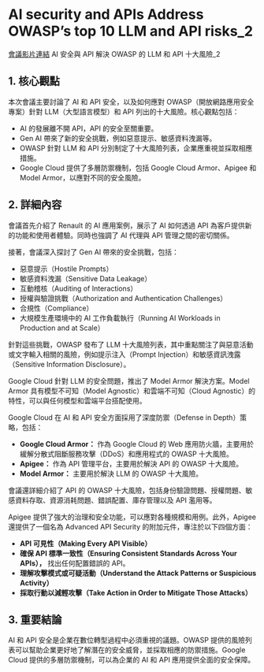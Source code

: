 # AI security and APIs Address OWASP’s top 10 LLM and API risks_2
[會議影片連結]()
AI 安全與 API 解決 OWASP 的 LLM 和 API 十大風險_2

## 1. 核心觀點

本次會議主要討論了 AI 和 API 安全，以及如何應對 OWASP（開放網路應用安全專案）針對 LLM（大型語言模型）和 API 列出的十大風險。核心觀點包括：

*   AI 的發展離不開 API，API 的安全至關重要。
*   Gen AI 帶來了新的安全挑戰，例如惡意提示、敏感資料洩漏等。
*   OWASP 針對 LLM 和 API 分別制定了十大風險列表，企業應重視並採取相應措施。
*   Google Cloud 提供了多層防禦機制，包括 Google Cloud Armor、Apigee 和 Model Armor，以應對不同的安全風險。

## 2. 詳細內容

會議首先介紹了 Renault 的 AI 應用案例，展示了 AI 如何透過 API 為客戶提供新的功能和使用者體驗。同時也強調了 AI 代理與 API 管理之間的密切關係。

接著，會議深入探討了 Gen AI 帶來的安全挑戰，包括：

*   惡意提示（Hostile Prompts）
*   敏感資料洩漏（Sensitive Data Leakage）
*   互動稽核（Auditing of Interactions）
*   授權與驗證挑戰（Authorization and Authentication Challenges）
*   合規性（Compliance）
*   大規模生產環境中的 AI 工作負載執行（Running AI Workloads in Production and at Scale）

針對這些挑戰，OWASP 發布了 LLM 十大風險列表，其中重點關注了與惡意活動或文字輸入相關的風險，例如提示注入（Prompt Injection）和敏感資訊洩露（Sensitive Information Disclosure）。

Google Cloud 針對 LLM 的安全問題，推出了 Model Armor 解決方案。Model Armor 具有模型不可知（Model Agnostic）和雲端不可知（Cloud Agnostic）的特性，可以與任何模型和雲端平台搭配使用。

Google Cloud 在 AI 和 API 安全方面採用了深度防禦（Defense in Depth）策略，包括：

*   **Google Cloud Armor：** 作為 Google Cloud 的 Web 應用防火牆，主要用於緩解分散式阻斷服務攻擊（DDoS）和應用程式的 OWASP 十大風險。
*   **Apigee：** 作為 API 管理平台，主要用於解決 API 的 OWASP 十大風險。
*   **Model Armor：** 主要用於解決 LLM 的 OWASP 十大風險。

會議還詳細介紹了 API 的 OWASP 十大風險，包括身份驗證問題、授權問題、敏感資料存取、資源消耗問題、錯誤配置、庫存管理以及 API 濫用等。

Apigee 提供了強大的治理和安全功能，可以應對各種規模和用例。此外，Apigee 還提供了一個名為 Advanced API Security 的附加元件，專注於以下四個方面：

*   **API 可見性（Making Every API Visible）**
*   **確保 API 標準一致性（Ensuring Consistent Standards Across Your APIs），** 找出任何配置錯誤的 API。
*   **理解攻擊模式或可疑活動（Understand the Attack Patterns or Suspicious Activity）**
*   **採取行動以減輕攻擊（Take Action in Order to Mitigate Those Attacks）**

## 3. 重要結論

AI 和 API 安全是企業在數位轉型過程中必須重視的議題。OWASP 提供的風險列表可以幫助企業更好地了解潛在的安全威脅，並採取相應的防禦措施。Google Cloud 提供的多層防禦機制，可以為企業的 AI 和 API 應用提供全面的安全保障。
